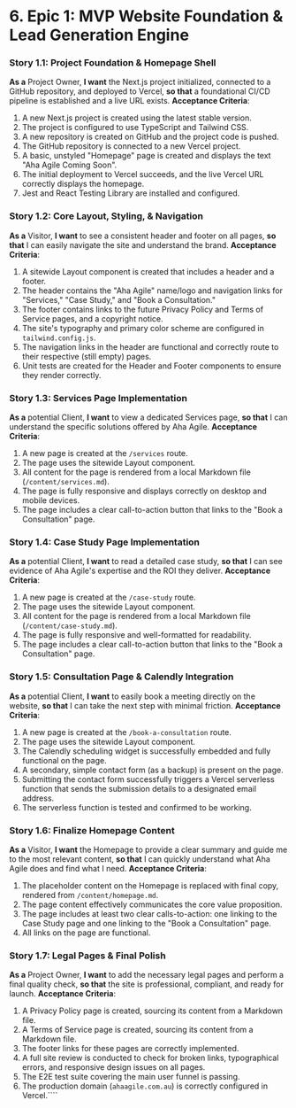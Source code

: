 # 6. Epic 1: MVP Website Foundation & Lead Generation Engine

### Story 1.1: Project Foundation & Homepage Shell
**As a** Project Owner, **I want** the Next.js project initialized, connected to a GitHub repository, and deployed to Vercel, **so that** a foundational CI/CD pipeline is established and a live URL exists.
**Acceptance Criteria**:
1. A new Next.js project is created using the latest stable version.
2. The project is configured to use TypeScript and Tailwind CSS.
3. A new repository is created on GitHub and the project code is pushed.
4. The GitHub repository is connected to a new Vercel project.
5. A basic, unstyled "Homepage" page is created and displays the text "Aha Agile Coming Soon".
6. The initial deployment to Vercel succeeds, and the live Vercel URL correctly displays the homepage.
7. Jest and React Testing Library are installed and configured.

### Story 1.2: Core Layout, Styling, & Navigation
**As a** Visitor, **I want** to see a consistent header and footer on all pages, **so that** I can easily navigate the site and understand the brand.
**Acceptance Criteria**:
1. A sitewide Layout component is created that includes a header and a footer.
2. The header contains the "Aha Agile" name/logo and navigation links for "Services," "Case Study," and "Book a Consultation."
3. The footer contains links to the future Privacy Policy and Terms of Service pages, and a copyright notice.
4. The site's typography and primary color scheme are configured in `tailwind.config.js`.
5. The navigation links in the header are functional and correctly route to their respective (still empty) pages.
6. Unit tests are created for the Header and Footer components to ensure they render correctly.

### Story 1.3: Services Page Implementation
**As a** potential Client, **I want** to view a dedicated Services page, **so that** I can understand the specific solutions offered by Aha Agile.
**Acceptance Criteria**:
1. A new page is created at the `/services` route.
2. The page uses the sitewide Layout component.
3. All content for the page is rendered from a local Markdown file (`/content/services.md`).
4. The page is fully responsive and displays correctly on desktop and mobile devices.
5. The page includes a clear call-to-action button that links to the "Book a Consultation" page.

### Story 1.4: Case Study Page Implementation
**As a** potential Client, **I want** to read a detailed case study, **so that** I can see evidence of Aha Agile's expertise and the ROI they deliver.
**Acceptance Criteria**:
1. A new page is created at the `/case-study` route.
2. The page uses the sitewide Layout component.
3. All content for the page is rendered from a local Markdown file (`/content/case-study.md`).
4. The page is fully responsive and well-formatted for readability.
5. The page includes a clear call-to-action button that links to the "Book a Consultation" page.

### Story 1.5: Consultation Page & Calendly Integration
**As a** potential Client, **I want** to easily book a meeting directly on the website, **so that** I can take the next step with minimal friction.
**Acceptance Criteria**:
1. A new page is created at the `/book-a-consultation` route.
2. The page uses the sitewide Layout component.
3. The Calendly scheduling widget is successfully embedded and fully functional on the page.
4. A secondary, simple contact form (as a backup) is present on the page.
5. Submitting the contact form successfully triggers a Vercel serverless function that sends the submission details to a designated email address.
6. The serverless function is tested and confirmed to be working.

### Story 1.6: Finalize Homepage Content
**As a** Visitor, **I want** the Homepage to provide a clear summary and guide me to the most relevant content, **so that** I can quickly understand what Aha Agile does and find what I need.
**Acceptance Criteria**:
1. The placeholder content on the Homepage is replaced with final copy, rendered from `/content/homepage.md`.
2. The page content effectively communicates the core value proposition.
3. The page includes at least two clear calls-to-action: one linking to the Case Study page and one linking to the "Book a Consultation" page.
4. All links on the page are functional.

### Story 1.7: Legal Pages & Final Polish
**As a** Project Owner, **I want** to add the necessary legal pages and perform a final quality check, **so that** the site is professional, compliant, and ready for launch.
**Acceptance Criteria**:
1. A Privacy Policy page is created, sourcing its content from a Markdown file.
2. A Terms of Service page is created, sourcing its content from a Markdown file.
3. The footer links for these pages are correctly implemented.
4. A full site review is conducted to check for broken links, typographical errors, and responsive design issues on all pages.
5. The E2E test suite covering the main user funnel is passing.
6. The production domain (`ahaagile.com.au`) is correctly configured in Vercel.````